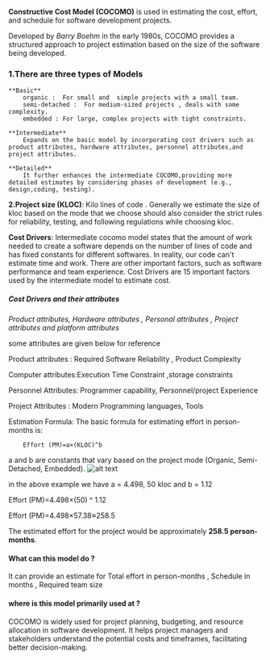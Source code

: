 **Constructive Cost Model (COCOMO)** is used in estimating the cost, effort, and schedule for software development projects. 

Developed by *Barry Boehm* in the early 1980s, COCOMO provides a structured approach to project estimation based on the size of the software being developed.

### 1.There are three types of Models 
    **Basic** 
        organic :  For small and  simple projects with a small team.
        semi-detached :  For medium-sized projects , deals with some complexity.
        embedded : For large, complex projects with tight constraints.          
    
    **Intermediate** 
        Expands on the basic model by incorporating cost drivers such as product attributes, hardware attributes, personnel attributes,and project attributes.

    **Detailed**
        It further enhances the intermediate COCOMO,providing more detailed estimates by considering phases of development (e.g., design,coding, testing).


**2.Project size (KLOC)**: Kilo lines of code . Generally we estimate the size of kloc based on the mode that we choose should also consider the strict rules for reliability, testing, and following regulations while choosing kloc.

**Cost Drivers**: 
    Intermediate cocomo model states that the amount of work needed to create a software depends on the number of lines of code and has fixed constants for different softwares. In reality, our code can't estimate time and work. There are other important factors, such as software performance and team experience. Cost Drivers are 15 important factors used by the intermediate model to estimate cost.

#####  Cost Drivers and their attributes 

*Product attributes, Hardware attributes , Personal attributes , Project attributes and platform attributes*

some attributes are given below for reference

Product attributes : Required Software Reliability , Product Complexity

Computer  attributes:Execution Time Constraint ,storage constraints

Personnel Attributes: Programmer capability, Personnel/project Experience 

Project Attributes : Modern Programming languages, Tools 

Estimation Formula: The basic formula for estimating effort in person-months is:
        
        Effort (PM)=a×(KLOC)^b 

a and b are constants that vary based on the project mode (Organic, Semi-Detached, Embedded).
![alt text](<Screenshot 2024-10-16 at 11.20.47 AM.png>)

in the above example we have a = 4.498, 50 kloc and b = 1.12

Effort (PM)=4.498×(50) ^ 1.12

Effort (PM)=4.498×57.38≈258.5

The estimated effort for the project would be approximately **258.5 person-months**.

#### What can this model do ?
It can provide an estimate for Total effort in person-months , Schedule in months , Required team size 

#### where is this model primarily used at ?
COCOMO is widely used for project planning, budgeting, and resource allocation in software development. It helps project managers and stakeholders understand the potential costs and timeframes, facilitating better decision-making.

